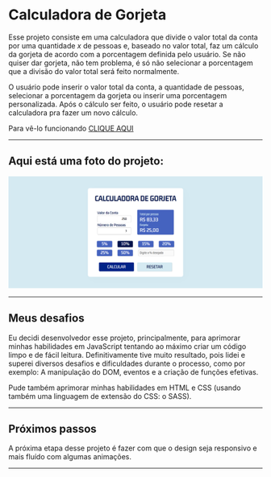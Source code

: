 # Calculadora de Gorjeta

Esse projeto consiste em uma calculadora que divide o valor total da conta por uma quantidade _x_ de pessoas e, baseado no valor total, faz um cálculo da gorjeta de acordo com a porcentagem definida pelo usuário. Se não quiser dar gorjeta, não tem problema, é só não selecionar a porcentagem que a divisão do valor total será feito normalmente.

O usuário pode inserir o valor total da conta, a quantidade de pessoas, selecionar a porcentagem da gorjeta ou inserir uma porcentagem personalizada. Após o cálculo ser feito, o usuário pode resetar a calculadora pra fazer um novo cálculo.

Para vê-lo funcionando [CLIQUE AQUI](https://thiagocontelli.github.io/tip-calculator/)

---

## Aqui está uma foto do projeto:

![Screenshot](images/screenshot.png)

---

## Meus desafios

Eu decidi desenvolvedor esse projeto, principalmente, para aprimorar minhas habilidades em JavaScript tentando ao máximo criar um código limpo e de fácil leitura. Definitivamente tive muito resultado, pois lidei e superei diversos desafios e dificuldades durante o processo, como por exemplo: A manipulação do DOM, eventos e a criação de funções efetivas.

Pude também aprimorar minhas habilidades em HTML e CSS (usando também uma linguagem de extensão do CSS: o SASS).

---

## Próximos passos

A próxima etapa desse projeto é fazer com que o design seja responsivo e mais fluído com algumas animações.

---
